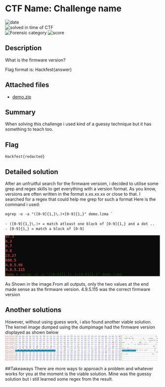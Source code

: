 # CTF Name: Challenge name

![date](https://img.shields.io/badge/date-01.01.1970-brightgreen.svg)  
![solved in time of CTF](https://img.shields.io/badge/solved-in%20time%20of%20CTF-brightgreen.svg)  
![Forensic category](https://img.shields.io/badge/category-Forensic-lightgrey.svg)
![score](https://img.shields.io/badge/score-300-blue.svg)


## Description
What is the firmware version?

Flag format is: Hackfest{answer}

## Attached files
- [demo.zip](./files/demo.zip)

## Summary
When solving this challenge i used kind of a guessy technique but it has something to teach too. 
## Flag
```
Hackfest{redacted}
```

## Detailed solution
After an unfruitful search for the firmware versiom, i decided to utilise some grep and regex skills to get everything with a version format. As you know, versions are often written in the format x.xx.xx.xx or close to that. I searched for a regex that could help me grep for such a format
Here is the command i used:

```
egrep -o -a "([0-9]{1,}\.)+[0-9]{1,}" demo.lzma `

- ([0-9]{1,}\.)+ = match atleast one block of [0-9]{1,} and a dot ..
- [0-9]{1,} = match a block of [0-9] 

```
![image_info](./files/egrep.png)

As Shown in the image.From all outputs, only the two values at the end made sense as the firmware version. 4.9.5.115 was the correct firmware version

## Another solutions
However, without using guess work, i also found another viable solution. The kernel image dumped using the dumpimage had the firmware version displayed as shown below
 ![image_info](./files/appver.png)
 
##Takeaways
There are more ways to approach a problem and whatever works for you at the moment is the viable solution. Mine was the guessy solution but i still learned some regex from the result.
